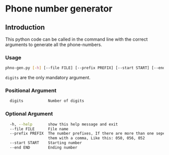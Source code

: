 # Phone number generator

## Introduction 
This python code can be called in the command line with the correct arguments to generate all the phone-numbers. 

### Usage
```bash
phno-gen.py [-h] [--file FILE] [--prefix PREFIX] [--start START] [--end END] digits
````
`digits` are the only mandatory argument. 

### Positional Argument
```bash
  digits           Number of digits
````

### Optional Argument
```bash
  -h, --help       show this help message and exit
  --file FILE      File name
  --prefix PREFIX  The number prefixes, If there are more than one seperate
                   them with a comma, Like this: 050, 056, 052
  --start START    Starting number
  --end END        Ending number
````

